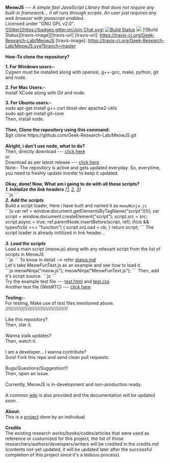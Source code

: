 <b>MeowJS</b> --- <i>A simple fast JavaScript Library that does not require any built-in framework... it all runs through scripts. An user just requires any web browser with javascript enabled.</i> <br>
Licensed under "GNU GPL v2.0".<br>
[![Gitter](https://badges.gitter.im/Join Chat.svg)](https://gitter.im/Geek-Research-Lab/MeowJS?utm_source=badge&utm_medium=badge&utm_campaign=pr-badge&utm_content=badge)    [![Build Status](https://snap-ci.com/snap-ci/docs.snap-ci.com/branch/master/build_image)](https://snap-ci.com/Geek-Research-Lab/MeowJS/branch/master)
<a href="https://codeclimate.com/github/Geek-Research-Lab/MeowJS"><img src="https://codeclimate.com/github/Geek-Research-Lab/MeowJS/badges/gpa.svg" /></a> [![Build Status][travis-image]][travis-url]
[travis-url]: https://travis-ci.org/Geek-Research-Lab/MeowJS
[travis-image]: https://travis-ci.org/Geek-Research-Lab/MeowJS.svg?branch=master
<br>
<br>
<b>How-To clone the repository?</b><br><p>
<b>1. For Windows users:-</b><br>
Cygwin must be installed along with openssl, g++-gcc, make, python, git and node.
</p>
<p><b>2. For Mac Users:- </b><br>
Install XCode along with Git and node.</p>
<p><b>3. For Ubuntu users:-</b><br>
    sudo apt-get install g++ curl libssl-dev apache2-utils<br>
    sudo apt-get install git-core<br>
Then, install node.<br><br>
<b> Then, Clone the repository using this command:</b><br>
$git clone https://github.com/Geek-Research-Lab/MeowJS.git<br>
<br>
<b>Alright, i don't use node, what to do? </b><br>
Then, directly download --- <a href="https://github.com/Geek-Research-Lab/MeowJS/archive/master.zip">click here</a><br>
or<br>
Download as per latest release --- <a href="https://github.com/Geek-Research-Lab/MeowJS/releases">click here</a><br>
Note:- The repository is active and gets updated everyday. So, everytime, you need to freshly update inorder to keep it updated.<br>
<br>
<b>Okay, done! Now, What am i going to do with all these scripts?</b><br>
<b><i>1. Initialize the link headers</b> [<a href="http://www.w3.org/Protocols/9707-link-header.html">1</a>, <a href="http://www.w3.org/wiki/LinkHeader">2</a>, <a href="https://github.com/Geek-Research-Lab/polymer-experiments/blob/webcomponents-mix/experiments/tests/preload/specs.md">3</a>]</i><br>
```js
    <link rel="stylesheet" href="test.css" as="css">
    <link rel="script" href="meowNinja.js" as="javascript">
```
<br><b><i>2. Add the scripts</b></i><br>
Build a script loader, Here i have built and named it as <code>meowNinja.js</code> <br>
```js
        var ref = window.document.getElementsByTagName("script")[0];
		var script = window.document.createElement("script");
		script.src = src;
		script.async = true;
		ref.parentNode.insertBefore(script, ref);
		if(cb && typeof(cb) === "function") {
			script.onLoad = cb;
		}
		return script;
```
The script loader is already initilized in link header...
<br>
<br><b><i>3. Load the scripts</b></i><br>
Load a main script (meow.js) along with any relevant script from the list of scripts in MeowJS<br>
```js
    <script src="meow.js"></script>
	<script src="Meow_Hello.js"></script>
	<script src="MeowDOM.js"></script>
	<script src="MeowString.js"></script>
	<script src="MeowUTF.js"></script>
	<script src="HiddenMeow.js"></script>
	<script src="Meow_HTTP.js"></script>
	<script src="Meow_IP.js"></script>
	<script src="Meow_Base.js"></script>
	<script src="Meow_Base64.js"></script>
	<script src="Meow_forEach.js"></script>
	<script src="Meow_Path.js"></script>
	<script src="Meow_EnvProcess.js"></script>
```
To know in detail --> refer <a href="https://github.com/Geek-Research-Lab/MeowJS/blob/master/status.md">status.md</a><br>
Let's take MeowFunText.js as an example and see how to load it.<br>
```js
    meowNinja("meow.js");
    meowNinja("MeowFunText.js");
```
Then, add it's script source.
```js
<script src="MeowFunText.js"></script>
```
<br>Try the example test file --- <a href="https://github.com/Geek-Research-Lab/MeowJS/blob/master/test.html">test.html</a>
 and <a href="https://github.com/Geek-Research-Lab/MeowJS/blob/master/test.css">test.css</a><br>
 Another test file (WebRTC) --- <a href="https://github.com/Geek-Research-Lab/MeowJS/tree/master/tests">click here</a>
<br>
<br>
<b>Testing:-</b><br>
For testing, Make use of test files mentioned above. <br>
///////////////////////////////////////<br>
<br>
Like this repository? <br>
Then, star it.<br>
<br>
Wanna stalk updates? <br>
Then, watch it.<br>
<br>
I am a developer... I wanna contribute?<br>
Sure! Fork this repo and send clean pull requests. <br>
<br>
Bugs/Questions/Suggestion!!!<br>
Then, open an issue.<br>
<br>
Currently, MeowJS is in-development and non-production ready.
<br><br>
A common <a href="https://github.com/Geek-Research-Lab/MeowJS/wiki">wiki</a> is also provided and the documentation will be updated soon. <br>
<br>
<b>About:</b><br>
This is a <a href="http://geekresearchlab.net/mtechproject/">project</a> done by an individual. <br>
<br>
<b>Credits</b><br>
The existing research works/books/codes/articles that were used as reference or customized for this project, the list of those researchers/authors/developers/writers will be credited in the credits.md (contents not-yet updated, it will be updated later after the successful completion of this project since it's a tedious process).<br>
